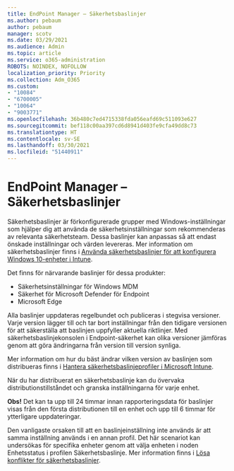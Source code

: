 ```yaml
---
title: EndPoint Manager – Säkerhetsbaslinjer
ms.author: pebaum
author: pebaum
manager: scotv
ms.date: 03/29/2021
ms.audience: Admin
ms.topic: article
ms.service: o365-administration
ROBOTS: NOINDEX, NOFOLLOW
localization_priority: Priority
ms.collection: Adm_O365
ms.custom:
- "10084"
- "6700005"
- "10064"
- "9003771"
ms.openlocfilehash: 36b480c7ed4715338fda056eafd69c511093e627
ms.sourcegitcommit: bef118c00aa397cd6d8941d403fe9cfa49dd8c73
ms.translationtype: HT
ms.contentlocale: sv-SE
ms.lasthandoff: 03/30/2021
ms.locfileid: "51440911"
---
```

# <a name="endpoint-manager---security-baselines"></a>EndPoint Manager – Säkerhetsbaslinjer

Säkerhetsbaslinjer är förkonfigurerade grupper med Windows-inställningar som hjälper dig att använda de säkerhetsinställningar som rekommenderas av relevanta säkerhetsteam. Dessa baslinjer kan anpassas så att endast önskade inställningar och värden levereras. Mer information om säkerhetsbaslinjer finns i [Använda säkerhetsbaslinjer för att konfigurera Windows 10-enheter i Intune](https://docs.microsoft.com/mem/intune/protect/security-baselines).

Det finns för närvarande baslinjer för dessa produkter:

- Säkerhetsinställningar för Windows MDM
- Säkerhet för Microsoft Defender för Endpoint
- Microsoft Edge

Alla baslinjer uppdateras regelbundet och publiceras i stegvisa versioner. Varje version lägger till och tar bort inställningar från den tidigare versionen för att säkerställa att baslinjen uppfyller aktuella riktlinjer. Med säkerhetsbaslinjekonsolen i Endpoint-säkerhet kan olika versioner jämföras genom att göra ändringarna från version till version synliga.

Mer information om hur du bäst ändrar vilken version av baslinjen som distribueras finns i [Hantera säkerhetsbaslinjeprofiler i Microsoft Intune](https://docs.microsoft.com/mem/intune/protect/security-baselines-configure).

När du har distribuerat en säkerhetsbaslinje kan du övervaka distributionstillståndet och granska inställningarna för varje enhet.

**Obs!** Det kan ta upp till 24 timmar innan rapporteringsdata för baslinjer visas från den första distributionen till en enhet och upp till 6 timmar för ytterligare uppdateringar. 

Den vanligaste orsaken till att en baslinjeinställning inte används är att samma inställning används i en annan profil. Det här scenariot kan undersökas för specifika enheter genom att välja enheten i noden Enhetsstatus i profilen Säkerhetsbaslinje. Mer information finns i [Lösa konflikter för säkerhetsbaslinjer](https://docs.microsoft.com/mem/intune/protect/security-baselines-monitor#resolve-conflicts-for-security-baselines).